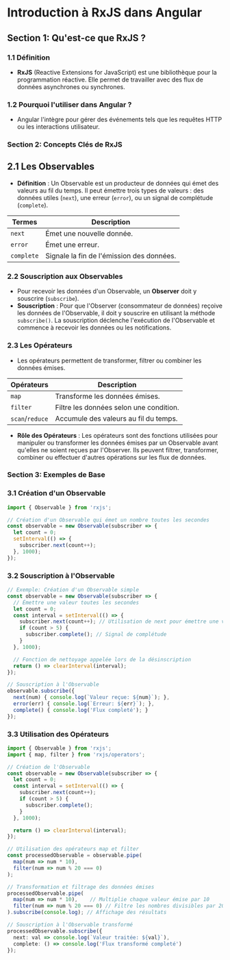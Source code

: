 # Introduction à RxJS dans Angular

## Section 1: Qu'est-ce que RxJS ?

### 1.1 Définition

- **RxJS** (Reactive Extensions for JavaScript) est une bibliothèque pour la programmation réactive. Elle permet de travailler avec des flux de données asynchrones ou synchrones.

### 1.2 Pourquoi l'utiliser dans Angular ?

- Angular l'intègre pour gérer des événements tels que les requêtes HTTP ou les interactions utilisateur.

### Section 2: Concepts Clés de RxJS

## 2.1 Les Observables

- **Définition** : Un Observable est un producteur de données qui émet des valeurs au fil du temps. Il peut émettre trois types de valeurs : des données utiles (`next`), une erreur (`error`), ou un signal de complétude (`complete`).

| Termes         | Description |
|----------------|-------------|
| `next`         | Émet une nouvelle donnée. |
| `error`        | Émet une erreur. |
| `complete`     | Signale la fin de l'émission des données. |

### 2.2 Souscription aux Observables

- Pour recevoir les données d'un Observable, un **Observer** doit y souscrire (`subscribe`).
- **Souscription** : Pour que l'Observer (consommateur de données) reçoive les données de l'Observable, il doit y souscrire en utilisant la méthode `subscribe()`. La souscription déclenche l'exécution de l'Observable et commence à recevoir les données ou les notifications.

### 2.3 Les Opérateurs

- Les opérateurs permettent de transformer, filtrer ou combiner les données émises.

| Opérateurs    | Description |
|---------------|-------------|
| `map`         | Transforme les données émises. |
| `filter`      | Filtre les données selon une condition. |
| `scan`/`reduce`| Accumule des valeurs au fil du temps. |

- **Rôle des Opérateurs** : Les opérateurs sont des fonctions utilisées pour manipuler ou transformer les données émises par un Observable avant qu'elles ne soient reçues par l'Observer. Ils peuvent filtrer, transformer, combiner ou effectuer d'autres opérations sur les flux de données.

### Section 3: Exemples de Base

### 3.1 Création d'un Observable

```ts
import { Observable } from 'rxjs';

// Création d'un Observable qui émet un nombre toutes les secondes
const observable = new Observable(subscriber => {
  let count = 0;
  setInterval(() => {
    subscriber.next(count++);
  }, 1000);
});
```

### 3.2 Souscription à l'Observable

```ts
// Exemple: Création d'un Observable simple
const observable = new Observable(subscriber => {
  // Émettre une valeur toutes les secondes
  let count = 0;
  const interval = setInterval(() => {
    subscriber.next(count++); // Utilisation de next pour émettre une valeur
    if (count > 5) {
      subscriber.complete(); // Signal de complétude
    }
  }, 1000);

  // Fonction de nettoyage appelée lors de la désinscription
  return () => clearInterval(interval);
});

// Souscription à l'Observable
observable.subscribe({
  next(num) { console.log(`Valeur reçue: ${num}`); },
  error(err) { console.log(`Erreur: ${err}`); },
  complete() { console.log('Flux completé'); }
});
```

### 3.3 Utilisation des Opérateurs

```ts
import { Observable } from 'rxjs';
import { map, filter } from 'rxjs/operators';

// Création de l'Observable
const observable = new Observable(subscriber => {
  let count = 0;
  const interval = setInterval(() => {
    subscriber.next(count++);
    if (count > 5) {
      subscriber.complete();
    }
  }, 1000);

  return () => clearInterval(interval);
});

// Utilisation des opérateurs map et filter
const processedObservable = observable.pipe(
  map(num => num * 10),
  filter(num => num % 20 === 0)
);

// Transformation et filtrage des données émises
processedObservable.pipe(
  map(num => num * 10),    // Multiplie chaque valeur émise par 10
  filter(num => num % 20 === 0) // Filtre les nombres divisibles par 20
).subscribe(console.log); // Affichage des résultats

// Souscription à l'Observable transformé
processedObservable.subscribe({
  next: val => console.log(`Valeur traitée: ${val}`),
  complete: () => console.log('Flux transformé completé')
});
```
